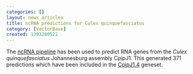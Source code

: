 ```yaml
---
categories: []
layout: news_articles
title: ncRNA predictions for Culex quinquefasciatus
category: [VectorBase]
created: 1393280522
---
```

The <a href="/info/genome/genebuild/ncrna.html">ncRNA pipeline</a> has been used to predict RNA genes from the <em>Culex quinquefasciatus </em> Johannesburg assembly CpipJ1. This generated 371 predictions which have been included in the <a href="/organisms/culex-quinquefasciatus/johannesburg/CpipJ1.4">CpipJ1.4</a> geneset.
